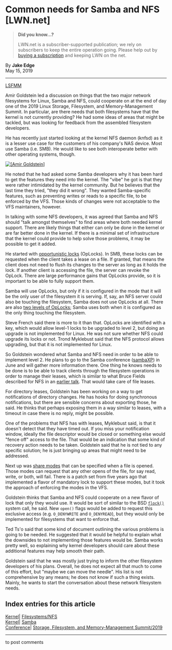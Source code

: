 # Common needs for Samba and NFS [LWN.net]

> **Did you know...?**
> 
> LWN.net is a subscriber-supported publication; we rely on subscribers to keep the entire operation going. Please help out by [buying a subscription](/Promo/nst-nag4/subscribe) and keeping LWN on the net. 

By **Jake Edge**  
May 15, 2019 

* * *

[LSFMM](/Articles/lsfmm2019/)

Amir Goldstein led a discussion on things that the two major network filesystems for Linux, Samba and NFS, could cooperate on at the end of day one of the 2019 Linux Storage, Filesystem, and Memory-Management Summit. In particular, are there needs that both filesystems have that the kernel is not currently providing? He had some ideas of areas that might be tackled, but was looking for feedback from the assembled filesystem developers. 

He has recently just started looking at the kernel NFS daemon (knfsd) as it is a lesser use case for the customers of his company's NAS device. Most use Samba (i.e. SMB). He would like to see both interoperate better with other operating systems, though. 

[ ![\[Amir Goldstein\]](https://static.lwn.net/images/2019/lsf-goldstein-sm.jpg) ](/Articles/788339/)

He noted that he had asked some Samba developers why it has been hard to get the features they need into the kernel. The "vibe" he got is that they were rather intimidated by the kernel community. But he believes that the last time they tried, "they did it wrong". They wanted Samba-specific features, such as preventing writes or reads to a specific file, to be enforced by the VFS. Those kinds of changes were not acceptable to the VFS maintainers, however. 

In talking with some NFS developers, it was agreed that Samba and NFS should "talk amongst themselves" to find areas where both needed kernel support. There are likely things that either can only be done in the kernel or are far better done in the kernel. If there is a minimal set of infrastructure that the kernel could provide to help solve those problems, it may be possible to get it added. 

He started with [opportunistic locks](https://docs.microsoft.com/en-us/windows/desktop/fileio/opportunistic-locks) (OpLocks). In SMB, these locks can be requested when the client takes a lease on a file. If granted, that means the client does not need to flush its changes to the server as long as it holds the lock. If another client is accessing the file, the server can revoke the OpLock. There are large performance gains that OpLocks provide, so it is important to be able to fully support them. 

Samba will use OpLocks, but only if it is configured in the mode that it will be the only user of the filesystem it is serving. If, say, an NFS server could also be touching the filesystem, Samba does not use OpLocks at all. There are also [two levels of OpLocks](https://docs.microsoft.com/en-us/windows/desktop/fileio/types-of-opportunistic-locks); Samba uses both when it is configured as the only thing touching the filesystem. 

Steve French said there is more to it than that. OpLocks are identified with a key, which would allow level-1 locks to be upgraded to level 2, but doing an upgrade is not implemented for Linux. He was not sure whether NFS could upgrade its locks or not. Trond Myklebust said that the NFS protocol allows upgrading, but that it is not implemented for Linux. 

So Goldstein wondered what Samba and NFS need in order to be able to implement level 2. He plans to go to the Samba conference ([sambaXP](https://sambaxp.org/)) in June and will gather more information there. One thing he knows needs to be done is to be able to track clients through the filesystem operations in order to manage their leases, which is similar to what Bruce Fields described for NFS in an [earlier talk](/Articles/788292/). That would take care of file leases. 

For directory leases, Goldstein has been working on a way to get notifications of directory changes. He has hooks for doing synchronous notifications, but there are sensible concerns about exporting those, he said. He thinks that perhaps exposing them in a way similar to leases, with a timeout in case there is no reply, might be possible. 

One of the problems that NFS has with leases, Myklebust said, is that it doesn't detect that they have timed out. If you miss your notification window, ideally the file descriptor would be closed or something else would "fence off" access to the file. That would be an indication that some kind of recovery action needs to be taken. Goldstein said that he is not tied to any specific solution; he is just bringing up areas that might need to be addressed. 

Next up was [share modes](https://docs.microsoft.com/en-us/rest/api/storageservices/managing-file-locks) that can be specified when a file is opened. Those modes can request that any other opens of the file, for say read, write, or both, will fail. There is a patch set from five years ago that implemented a flavor of mandatory lock to support these modes, but it took the approach of enforcing the modes in the VFS. 

Goldstein thinks that Samba and NFS could cooperate on a new flavor of lock that only they would use. It would be sort of similar to the BSD [`flock()`](https://www.freebsd.org/cgi/man.cgi?query=flock&sektion=2&manpath=freebsd-release-ports) system call, he said. New `open()` flags would be added to request this exclusive access (e.g. `O_DENYWRITE` and `O_DENYREAD`), but they would only be implemented for filesystems that want to enforce that. 

Ted Ts'o said that some kind of document outlining the various problems is going to be needed. He suggested that it would be helpful to explain what the downsides to not implementing those features would be. Samba works pretty well, so explaining why kernel developers should care about these additional features may help smooth their path. 

Goldstein said that he was mostly just trying to inform the other filesystem developers of his plans. Overall, he does not expect all that much to come of this effort, but "maybe we can move the needle". His list is not comprehensive by any means; he does not know if such a thing exists. Mainly, he wants to start the conversation about these network filesystem needs. 

  
Index entries for this article  
---  
[Kernel](/Kernel/Index)| [Filesystems/NFS](/Kernel/Index#Filesystems-NFS)  
[Kernel](/Kernel/Index)| [Samba](/Kernel/Index#Samba)  
[Conference](/Archives/ConferenceIndex/)| [Storage, Filesystem, and Memory-Management Summit/2019](/Archives/ConferenceIndex/#Storage_Filesystem_and_Memory-Management_Summit-2019)  
  


* * *

to post comments 
